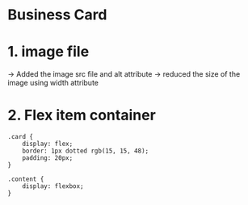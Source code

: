 # Business Card

# 1. image file

-> Added the image src file and alt attribute
-> reduced the size of the image using width attribute

# 2. Flex item container

```
.card {
    display: flex;
    border: 1px dotted rgb(15, 15, 48);
    padding: 20px;
}

.content {
    display: flexbox;
}

```
